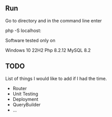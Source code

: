 ## Run
Go to directory and in the command line enter

php -S localhost:<port>

Software tested only on

Windows 10 22H2
Php 8.2.12
MySQL 8.2

## TODO

List of things I would like to add if I had the time.

- Router
- Unit Testing
- Deployment
- QueryBuilder
- ...

